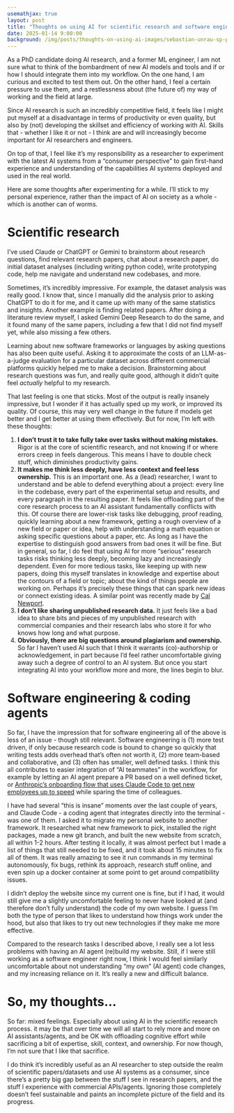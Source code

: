 ```yaml
---
usemathjax: true
layout: post
title: "Thoughts on using AI for scientific research and software engineering"
date: 2025-01-14 9:00:00
background: /img/posts/thoughts-on-using-ai-images/sebastian-unrau-sp-p7uuT0tw-unsplash.jpg
---
```

As a PhD candidate doing AI research, and a former ML engineer, I am not sure what to think of the bombardment of new AI models and tools and if or how I should integrate them into my workflow. On the one hand, I am curious and excited to test them out. On the other hand, I feel a certain pressure to use them, and a restlessness about (the future of) my way of working and the field at large. 

Since AI research is such an incredibly competitive field, it feels like I might put myself at a disadvantage in terms of productivity or even quality, but also by (not) developing the skillset and efficiency of working with AI. Skills that - whether I like it or not - I think are and will increasingly become important for AI researchers and engineers. 

On top of that, I feel like it’s my responsibility as a researcher to experiment with the latest AI systems from a “consumer perspective” to gain first-hand experience and understanding of the capabilities AI systems deployed and used in the real world.

Here are some thoughts after experimenting for a while. I’ll stick to my personal experience, rather than the impact of AI on society as a whole - which is another can of worms.


# Scientific research

I’ve used Claude or ChatGPT or Gemini to brainstorm about research questions, find relevant research papers, chat about a research paper, do initial dataset analyses (including writing python code), write prototyping code, help me navigate and understand new codebases, and more.

Sometimes, it’s incredibly impressive. For example, the dataset analysis was really good. I know that, since I manually did the analysis prior to asking ChatGPT to do it for me, and it came up with many of the same statistics and insights. Another example is finding related papers. After doing a literature review myself, I asked Gemini Deep Research to do the same, and it found many of the same papers, including a few that I did not find myself yet, while also missing a few others.

Learning about new software frameworks or languages by asking questions has also been quite useful. Asking it to approximate the costs of an LLM-as-a-judge evaluation for a particular dataset across different commercial platforms quickly helped me to make a decision. Brainstorming about research questions was fun, and really quite good, although it didn’t quite feel *actually* helpful to my research.

That last feeling is one that sticks. Most of the output is really insanely impressive, but I wonder if it has actually sped up my work, or improved its quality. Of course, this may very well change in the future if models get better and I get better at using them effectively. But for now, I’m left with these thoughts:

1. **I don’t trust it to take fully take over tasks without making mistakes.** Rigor is at the core of scientific research, and not knowing if or where errors creep in feels dangerous. This means I have to double check stuff, which diminishes productivity gains.
2. **It makes me think less deeply, have less context and feel less ownership.** This is an important one. As a (lead) researcher, I want to understand and be able to defend everything about a project: every line in the codebase, every part of the experimental setup and results, and every paragraph in the resulting paper. It feels like offloading part of the core research process to an AI assistant fundamentally conflicts with this. Of course there are lower-risk tasks like debugging, proof reading, quickly learning about a new framework, getting a rough overview of a new field or paper or idea, help with understanding a math equation or asking specific questions about a paper, etc. As long as I have the expertise to distinguish good answers from bad ones it will be fine. But in general, so far, I do feel that using AI for more “serious” research tasks risks thinking less deeply, becoming lazy and increasingly dependent. Even for more tedious tasks, like keeping up with new papers, doing this myself translates in knowledge and expertise about the contours of a field or topic; about the kind of things people are working on. Perhaps it’s precisely these things that can spark new ideas or connect existing ideas. A similar point was recently made by [Cal Newport](https://calnewport.com/does-ai-make-us-lazy/). 
3. **I don’t like sharing unpublished research data.** It just feels like a bad idea to share bits and pieces of my unpublished research with commercial companies and their research labs who store it for who knows how long and what purpose.
4. **Obviously, there are big questions around plagiarism and ownership.** So far I haven’t used AI such that I think it warrants (co)-authorship or acknowledgement, in part because I’d feel rather uncomfortable giving away such a degree of control to an AI system. But once you start integrating AI into your workflow more and more, the lines begin to blur.

# Software engineering & coding agents

So far, I have the impression that for software engineering all of the above is less of an issue - though still relevant. Software engineering is (1) more test driven, if only because research code is bound to change so quickly that writing tests adds overhead that’s often not worth it, (2) more team-based and collaborative, and (3) often has smaller, well defined tasks. I think this all contributes to easier integration of “AI teammates” in the workflow, for example by letting an AI agent prepare a PR based on a well defined ticket, or [Anthropic’s onboarding flow that uses Claude Code to get new employees up to speed](https://www.anthropic.com/engineering/claude-code-best-practices) while sparing the time of colleagues.

I have had several “this is insane” moments over the last couple of years, and Claude Code - a coding agent that integrates directly into the terminal - was one of them. I asked it to migrate my personal website to another framework. It researched what new framework to pick, installed the right packages, made a new git branch, and built the new website from scratch, all within 1-2 hours. After testing it locally, it was almost perfect but I made a list of things that still needed to be fixed, and it took about 15 minutes to fix all of them. It was really amazing to see it run commands in my terminal autonomously, fix bugs, rethink its approach, research stuff online, and even spin up a docker container at some point to get around compatibility issues. 

I didn’t deploy the website since my current one is fine, but if I had, it would still give me a slightly uncomfortable feeling to never have looked at (and therefore don’t fully understand) the code of my own website. I guess I’m both the type of person that likes to understand how things work under the hood, but also that likes to try out new technologies if they make me more effective.

Compared to the research tasks I described above, I really see a lot less problems with having an AI agent (re)build my website. Still, if I were still working as a software engineer right now, I think I would feel similarly uncomfortable about not understanding “my own” (AI agent) code changes, and my increasing reliance on it. It’s really a new and difficult balance.

# So, my thoughts…

So far: mixed feelings. Especially about using AI in the scientific research process. it may be that over time we will all start to rely more and more on AI assistants/agents, and be OK with offloading cognitive effort while sacrificing a bit of expertise, skill, context, and ownership. For now though, I’m not sure that I like that sacrifice.

I do think it’s incredibly useful as an AI researcher to step outside the realm of scientific papers/datasets and use AI systems as a consumer, since there’s a pretty big gap between the stuff I see in research papers, and the stuff I experience with commercial APIs/agents. Ignoring those completely doesn’t feel sustainable and paints an incomplete picture of the field and its progress.